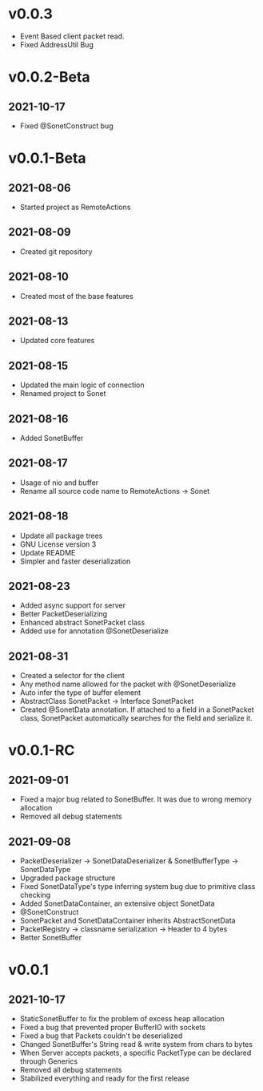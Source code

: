 # v0.0.3
- Event Based client packet read.
- Fixed AddressUtil Bug

# v0.0.2-Beta

## 2021-10-17
- Fixed @SonetConstruct bug

# v0.0.1-Beta
## 2021-08-06
- Started project as RemoteActions

## 2021-08-09
- Created git repository

## 2021-08-10
- Created most of the base features

## 2021-08-13
- Updated core features

## 2021-08-15
- Updated the main logic of connection
- Renamed project to Sonet

## 2021-08-16
- Added SonetBuffer

## 2021-08-17
- Usage of nio and buffer
- Rename all source code name to RemoteActions -> Sonet

## 2021-08-18
- Update all package trees
- GNU License version 3
- Update README
- Simpler and faster deserialization

## 2021-08-23
- Added async support for server
- Better PacketDeserializing
- Enhanced abstract SonetPacket class
- Added use for annotation @SonetDeserialize

## 2021-08-31
- Created a selector for the client
- Any method name allowed for the packet with @SonetDeserialize
- Auto infer the type of buffer element
- AbstractClass SonetPacket -> Interface SonetPacket
- Created @SonetData annotation. If attached to a field in a SonetPacket class, SonetPacket automatically searches for the field and serialize it.

# v0.0.1-RC
## 2021-09-01
- Fixed a major bug related to SonetBuffer. It was due to wrong memory allocation
- Removed all debug statements

## 2021-09-08
- PacketDeserializer -> SonetDataDeserializer & SonetBufferType -> SonetDataType
- Upgraded package structure
- Fixed SonetDataType's type inferring system bug due to primitive class checking
- Added SonetDataContainer, an extensive object SonetData
- @SonetConstruct
- SonetPacket and SonetDataContainer inherits AbstractSonetData
- PacketRegistry -> classname serialization -> Header to 4 bytes
- Better SonetBuffer

# v0.0.1

## 2021-10-17
- StaticSonetBuffer to fix the problem of excess heap allocation
- Fixed a bug that prevented proper BufferIO with sockets
- Fixed a bug that Packets couldn't be deserialized
- Changed SonetBuffer's String read & write system from chars to bytes
- When Server accepts packets, a specific PacketType can be declared through Generics
- Removed all debug statements
- Stabilized everything and ready for the first release